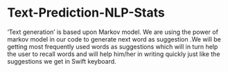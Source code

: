 # Text-Prediction-NLP-Stats
‘Text generation’ is based upon Markov model. We are using the power of markov model in our code to generate next word as suggestion .We will be getting most frequently used words as suggestions which will in turn help the user to recall words and will help him/her in writing quickly just like the suggestions we get in Swift keyboard.
